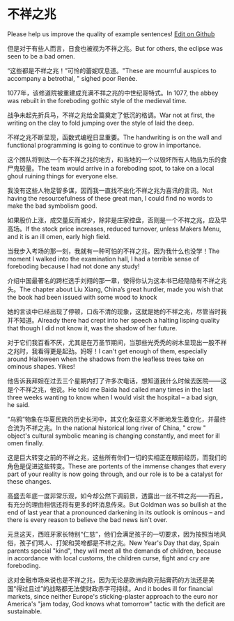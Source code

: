 # 不祥之兆

Please help us improve the quality of example sentences! [Edit on Github](https://github.com/jiyushe/jiyu-example-sentence-source/blob/main/chinese/buxiangzhizhao.md)

<p><span class="chinese">但是对于有些人而言，日食也被视为不祥之兆。</span><span class="english">But for others, the eclipse was seen to be a bad omen.</span></p>

<p><span class="chinese">“这些都是不祥之兆！”可怜的蕾妮叹息道。</span><span class="english">"These are mournful auspices to accompany a betrothal, " sighed poor Renée.</span></p>

<p><span class="chinese">1077年，该修道院被重建成充满不祥之兆的中世纪哥特式。</span><span class="english">In 1077, the abbey was rebuilt in the foreboding gothic style of the medieval time.</span></p>

<p><span class="chinese">战争未起先折兵马，不祥之兆给全篇奠定了低沉的格调。</span><span class="english">War not at first, the writing on the clay to fold jumping over the style of laid the deep.</span></p>

<p><span class="chinese">不祥之兆不断显现，函数式编程日显重要。</span><span class="english">The handwriting is on the wall and functional programming is going to continue to grow in importance.</span></p>

<p><span class="chinese">这个团队将到达一个有不祥之兆的地方，和当地的一个以毁坏所有人物品为乐的食尸鬼较量。</span><span class="english">The team would arrive in a foreboding spot, to take on a local ghoul ruining things for everyone else.</span></p>

<p><span class="chinese">我没有这些人物足智多谋，因而我一直找不出化不祥之兆为喜讯的言词。</span><span class="english">Not having the resourcefulness of these great man, I could find no words to make the bad symbolism good.</span></p>

<p><span class="chinese">如果股价上涨，成交量反而减少，除非是庄家控盘，否则是一个不祥之兆，应及早高场。</span><span class="english">If the stock price increases, reduced turnover, unless Makers Menu, and it is an ill omen, early high field.</span></p>

<p><span class="chinese">当我步入考场的那一刻，我就有一种可怕的不祥之兆，因为我什么也没学！</span><span class="english">The moment I walked into the examination hall, I had a terrible sense of foreboding because I had not done any study!</span></p>

<p><span class="chinese">介绍中国最著名的跨栏选手刘翔的那一章，使得你认为这本书已经隐隐有不祥之兆头。</span><span class="english">The chapter about Liu Xiang, China’s great hurdler, made you wish that the book had been issued with some wood to knock</span></p>

<p><span class="chinese">她的言谈中已经出现了停顿，口齿不清的现象，这就是她的不祥之兆，尽管当时我并不知道。</span><span class="english">Already there had crept into her speech a halting lisping quality that though I did not know it, was the shadow of her future.</span></p>

<p><span class="chinese">对于它们我百看不厌，尤其是在万圣节期间，当那些光秃秃的树木呈现出一股不祥之兆时，我看得更是起劲。妈呀！</span><span class="english">I can't get enough of them, especially around Halloween when the shadows from the leafless trees take on ominous shapes. Yikes!</span></p>

<p><span class="chinese">他告诉我拜妲在过去三个星期内打了许多次电话，想知道我什么时候去医院——这是个不祥之兆，他说。</span><span class="english">He told me Baida had called many times in the last three weeks wanting to know when I would visit the hospital – a bad sign, he said.</span></p>

<p><span class="chinese">“乌鸦”物象在华夏民族的历史长河中，其文化象征意义不断地发生着变化，并最终合流为不祥之兆。</span><span class="english">In the national historical long river of China, " crow " object's cultural symbolic meaning is changing constantly, and meet for ill omen finally.</span></p>

<p><span class="chinese">这是巨大转变之前的不祥之兆，这些所有你们一切的实相正在眼前经历，而我们的角色是促进这些转变。</span><span class="english">These are portents of the immense changes that every part of your reality is now going through, and our role is to be a catalyst for these changes.</span></p>

<p><span class="chinese">高盛去年底一度非常乐观，如今却公然下调前景，透露出一丝不祥之兆——而且，有充分的理由相信还将有更多的坏消息传来。</span><span class="english">But Goldman was so bullish at the end of last year that a pronounced darkening in its outlook is ominous – and there is every reason to believe the bad news isn't over.</span></p>

<p><span class="chinese">元旦这天，西班牙家长特别“仁慈”，他们会满足孩子的一切要求，因为按照当地风俗，孩子们骂人、打架和哭啼都是不祥之兆。</span><span class="english">New Year's Day that day, Spain parents special "kind", they will meet all the demands of children, because in accordance with local customs, the children curse, fight and cry are foreboding.</span></p>

<p><span class="chinese">这对金融市场来说也是不祥之兆，因为无论是欧洲向欧元贴膏药的方法还是美国“得过且过”的战略都无法使财政赤字可持续。</span><span class="english">And it bodes ill for financial markets, since neither Europe's sticking-plaster approach to the euro nor America's "jam today, God knows what tomorrow" tactic with the deficit are sustainable.</span></p>

